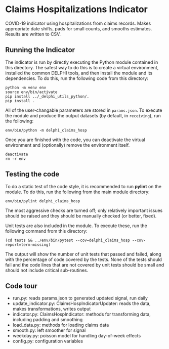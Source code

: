 # Claims Hospitalizations Indicator

COVID-19 indicator using hospitalizations from claims records.
Makes appropriate date shifts, pads for small counts, and smooths estimates.
Results are written to CSV.

## Running the Indicator

The indicator is run by directly executing the Python module contained in this
directory. The safest way to do this is to create a virtual environment,
installed the common DELPHI tools, and then install the module and its
dependencies. To do this, run the following code from this directory:

```
python -m venv env
source env/bin/activate
pip install ../_delphi_utils_python/.
pip install .
```

All of the user-changable parameters are stored in `params.json`. To execute
the module and produce the output datasets (by default, in `receiving`), run
the following:

```
env/bin/python -m delphi_claims_hosp
```

Once you are finished with the code, you can deactivate the virtual environment
and (optionally) remove the environment itself.

```
deactivate
rm -r env
```

## Testing the code

To do a static test of the code style, it is recommended to run **pylint** on
the module. To do this, run the following from the main module directory:

```
env/bin/pylint delphi_claims_hosp
```

The most aggressive checks are turned off; only relatively important issues
should be raised and they should be manually checked (or better, fixed).

Unit tests are also included in the module. To execute these, run the following
command from this directory:

```
(cd tests && ../env/bin/pytest --cov=delphi_claims_hosp --cov-report=term-missing)
```

The output will show the number of unit tests that passed and failed, along
with the percentage of code covered by the tests. None of the tests should
fail and the code lines that are not covered by unit tests should be small and
should not include critical sub-routines.


## Code tour

- run.py: reads params.json to generated updated signal, run daily
- update_indicator.py: 
    ClaimsHospIndicatorUpdater: reads the data, makes transformations, writes output
- indicator.py:
    ClaimsHospIndicator: methods for transforming data, including padding and smoothing
- load_data.py: methods for loading claims data
- smooth.py: left smoother for signal
- weekday.py: poisson model for handling day-of-week effects
- config.py: configuration variables